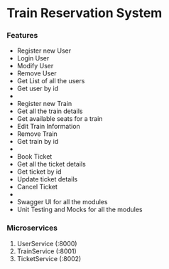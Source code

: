 # Train Reservation System

### Features

- Register new User
- Login User
- Modify User
- Remove User
- Get List of all the users
- Get user by id
- 
- Register new Train
- Get all the train details
- Get available seats for a train
- Edit Train Information
- Remove Train
- Get train by id
- 
- Book Ticket
- Get all the ticket details
- Get ticket by id
- Update ticket details
- Cancel Ticket
- 
- Swagger UI for all the modules
- Unit Testing and Mocks for all the modules


### Microservices
1. UserService (:8000)
1. TrainService (:8001)
2. TicketService (:8002)
